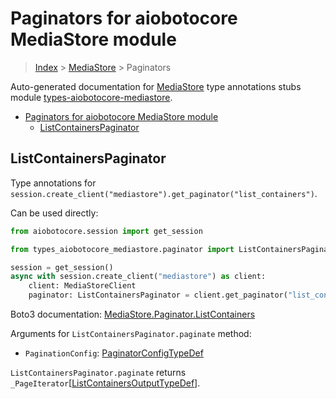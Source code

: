 <a id="paginators-for-aiobotocore-mediastore-module"></a>

# Paginators for aiobotocore MediaStore module

> [Index](..) > [MediaStore](.) > Paginators

Auto-generated documentation for
[MediaStore](https://boto3.amazonaws.com/v1/documentation/api/latest/reference/services/mediastore.html#MediaStore)
type annotations stubs module
[types-aiobotocore-mediastore](https://pypi.org/project/types-aiobotocore-mediastore/).

- [Paginators for aiobotocore MediaStore module](#paginators-for-aiobotocore-mediastore-module)
  - [ListContainersPaginator](#listcontainerspaginator)

<a id="listcontainerspaginator"></a>

## ListContainersPaginator

Type annotations for
`session.create_client("mediastore").get_paginator("list_containers")`.

Can be used directly:

```python
from aiobotocore.session import get_session

from types_aiobotocore_mediastore.paginator import ListContainersPaginator

session = get_session()
async with session.create_client("mediastore") as client:
    client: MediaStoreClient
    paginator: ListContainersPaginator = client.get_paginator("list_containers")
```

Boto3 documentation:
[MediaStore.Paginator.ListContainers](https://boto3.amazonaws.com/v1/documentation/api/latest/reference/services/mediastore.html#MediaStore.Paginator.ListContainers)

Arguments for `ListContainersPaginator.paginate` method:

- `PaginationConfig`:
  [PaginatorConfigTypeDef](./type_defs.md#paginatorconfigtypedef)

`ListContainersPaginator.paginate` returns
`_PageIterator`\[[ListContainersOutputTypeDef](./type_defs.md#listcontainersoutputtypedef)\].
